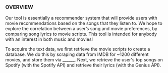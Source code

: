 ### OVERVIEW
Our tool is essentially a recommender system that will provide users with movie recommendations based on the songs that they listen to. We hope to explore the correlation between a user’s song and movie preferences, by comparing song lyrics to movie scripts. This tool is intended for anybody with an interest in both music and movies! 

To acquire the text data, we first retrieve the movie scripts to create a database. We do this by scraping data from IMDB for ~1200 different movies, and store them via ______. Next, we retrieve the user's top songs on Spotify (with the Spotify API) and retrieve their lyrics (with the Genius API). 
